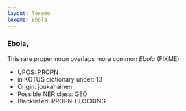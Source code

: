 ```yaml
---
layout: lexeme
lexeme: Ebola
---
```


###  Ebola₁

This rare proper noun overlaps more common *Ebola* (FIXME)
* UPOS:  PROPN
* in KOTUS dictionary under:  13
* Origin:  joukahainen
* Possible NER class:  GEO
* Blacklisted:  PROPN-BLOCKING

